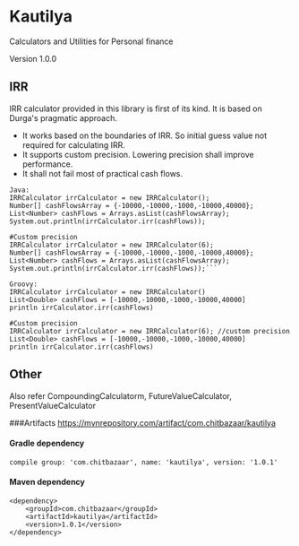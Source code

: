 # Kautilya
Calculators and Utilities for Personal finance

Version 1.0.0

## IRR
IRR calculator provided in this library is first of its kind. It is based on Durga's pragmatic approach. 
* It works based on the boundaries of IRR. So initial guess value not required for calculating IRR.
* It supports custom precision. Lowering precision shall improve performance.
* It shall not fail most of practical cash flows. 
```
Java:
IRRCalculator irrCalculator = new IRRCalculator();
Number[] cashFlowsArray = {-10000,-10000,-1000,-10000,40000};
List<Number> cashFlows = Arrays.asList(cashFlowsArray);
System.out.println(irrCalculator.irr(cashFlows));

#Custom precision
IRRCalculator irrCalculator = new IRRCalculator(6);
Number[] cashFlowsArray = {-10000,-10000,-1000,-10000,40000};
List<Number> cashFlows = Arrays.asList(cashFlowsArray);
System.out.println(irrCalculator.irr(cashFlows));```
```

```
Groovy:
IRRCalculator irrCalculator = new IRRCalculator()
List<Double> cashFlows = [-10000,-10000,-1000,-10000,40000]
println irrCalculator.irr(cashFlows)

#Custom precision
IRRCalculator irrCalculator = new IRRCalculator(6); //custom precision
List<Double> cashFlows = [-10000,-10000,-1000,-10000,40000]
println irrCalculator.irr(cashFlows)
```

## Other
Also refer CompoundingCalculatorm, FutureValueCalculator, PresentValueCalculator 

###Artifacts
https://mvnrepository.com/artifact/com.chitbazaar/kautilya
#### Gradle dependency
```
compile group: 'com.chitbazaar', name: 'kautilya', version: '1.0.1'
```
#### Maven dependency
```
<dependency>
    <groupId>com.chitbazaar</groupId>
    <artifactId>kautilya</artifactId>
    <version>1.0.1</version>
</dependency>
```